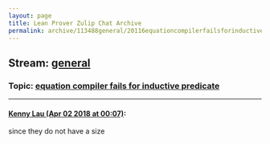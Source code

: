 ```yaml
---
layout: page
title: Lean Prover Zulip Chat Archive 
permalink: archive/113488general/20116equationcompilerfailsforinductivepredicate.html
---
```


## Stream: [general](index.html)
### Topic: [equation compiler fails for inductive predicate](20116equationcompilerfailsforinductivepredicate.html)

---

#### [Kenny Lau (Apr 02 2018 at 00:07)](https://leanprover.zulipchat.com/#narrow/stream/113488-general/topic/equation%20compiler%20fails%20for%20inductive%20predicate/near/124502927):
since they do not have a size

